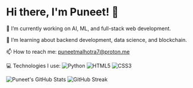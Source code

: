 # Hi there, I'm Puneet! 👋

🔭 I’m currently working on AI, ML, and full-stack web development.

🌱 I’m learning about backend development, data science, and blockchain.

📫 How to reach me: puneetmalhotra7@proton.me

💻 Technologies I use:
![Python](https://img.shields.io/badge/Python-3670A0?style=for-the-badge&logo=python&logoColor=ffdd54)
![HTML5](https://img.shields.io/badge/HTML5-E34F26?style=for-the-badge&logo=html5&logoColor=white)
![CSS3](https://img.shields.io/badge/CSS3-1572B6?style=for-the-badge&logo=css3&logoColor=white)



![Puneet's GitHub Stats](https://github-readme-stats.vercel.app/api?username=PMX078&show_icons=true&theme=radical)
![GitHub Streak](https://streak-stats.demolab.com/?user=PMX078&theme=radical)


